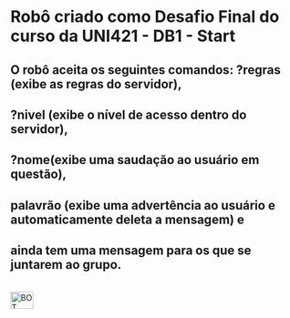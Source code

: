 # Robô criado como Desafio Final do curso da UNI421 - DB1 - Start
## O robô aceita os seguintes comandos: ?regras (exibe as regras do servidor),
## ?nivel (exibe o nível de acesso dentro do servidor),
## ?nome(exibe uma saudação ao usuário em questão),
## palavrão (exibe uma advertência ao usuário e automaticamente deleta a mensagem) e
## ainda tem uma mensagem para os que se juntarem ao grupo.

<div style="display: inline_block"><br>
  <img align="center" alt="BOT" height="30" width="40" src="https://player.vimeo.com/external/569751646.sd.mp4?s=76410704b1bfa5670da0773dd0404b350ca00756&profile_id=164&oauth2_token_id=57447761">
 </div>
